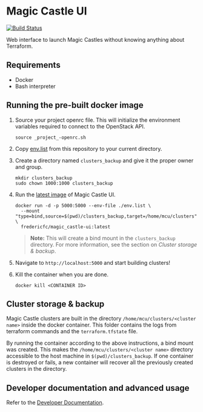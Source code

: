 # Magic Castle UI

[![Build Status](https://travis-ci.com/ComputeCanada/magic_castle-ui.svg?branch=master)](https://travis-ci.com/ComputeCanada/magic_castle-ui)

Web interface to launch Magic Castles without knowing anything about Terraform.

## Requirements

- Docker
- Bash interpreter

## Running the pre-built docker image

1. Source your project openrc file. This will initialize the environment variables required to connect to the OpenStack API.
    ```
    source _project_-openrc.sh
    ```
2. Copy [env.list](https://github.com/ComputeCanada/magic_castle-ui/blob/master/env.list) from this repository to your current directory.
3. Create a directory named `clusters_backup` and give it the proper owner and group.
   ```
   mkdir clusters_backup
   sudo chown 1000:1000 clusters_backup
   ```
4. Run the [latest image](https://hub.docker.com/repository/docker/fredericfc/magic_castle-ui) of Magic Castle UI.
   ```shell script
   docker run -d -p 5000:5000 --env-file ./env.list \
     --mount "type=bind,source=$(pwd)/clusters_backup,target=/home/mcu/clusters" \
     fredericfc/magic_castle-ui:latest
   ```
   > **Note:** This will create a bind mount in the `clusters_backup` directory. For more information, see
   > the section on _Cluster storage & backup_.

5. Navigate to `http://localhost:5000` and start building clusters!
6. Kill the container when you are done.
   ```
   docker kill <CONTAINER ID>
   ```

## Cluster storage & backup

Magic Castle clusters are built in the directory `/home/mcu/clusters/<cluster name>` inside the
docker container.
This folder contains the logs from terraform commands and the `terraform.tfstate` file.

By running the container according to the above instructions, a bind mount was created. This 
makes the `/home/mcu/clusters/<cluster name>` directory accessible to the host machine in
`$(pwd)/clusters_backup`.
If one container is destroyed or fails, a new container will recover all the previously 
created clusters in the directory.

## Developer documentation and advanced usage

Refer to the [Developer Documentation](./docs/developers.md).

